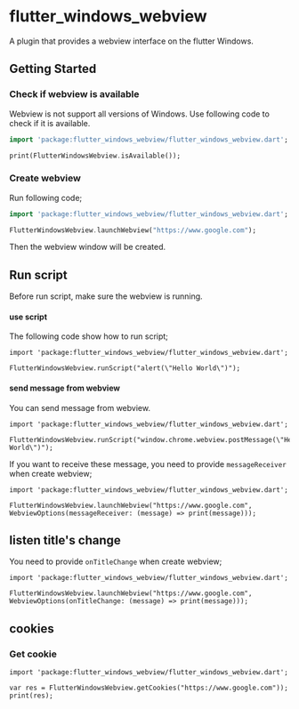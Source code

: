 # flutter_windows_webview

A plugin that provides a webview interface on the flutter Windows.

## Getting Started

### Check if webview is available
Webview is not support all versions of Windows. Use following code to check if it is available.

```dart
import 'package:flutter_windows_webview/flutter_windows_webview.dart';

print(FlutterWindowsWebview.isAvailable());
```

### Create webview
Run following code;
```dart
import 'package:flutter_windows_webview/flutter_windows_webview.dart';

FlutterWindowsWebview.launchWebview("https://www.google.com");
```
Then the webview window will be created.

## Run script
Before run script, make sure the webview is running.

#### use script
The following code show how to run script;
```
import 'package:flutter_windows_webview/flutter_windows_webview.dart';

FlutterWindowsWebview.runScript("alert(\"Hello World\")");
```

#### send message from webview
You can send message from webview.
```
import 'package:flutter_windows_webview/flutter_windows_webview.dart';

FlutterWindowsWebview.runScript("window.chrome.webview.postMessage(\"Hello World\")");
```

If you want to receive these message, you need to provide `messageReceiver` when create webview;

```
import 'package:flutter_windows_webview/flutter_windows_webview.dart';

FlutterWindowsWebview.launchWebview("https://www.google.com", WebviewOptions(messageReceiver: (message) => print(message)));
```

## listen title's change
You need to provide `onTitleChange` when create webview;
```
import 'package:flutter_windows_webview/flutter_windows_webview.dart';

FlutterWindowsWebview.launchWebview("https://www.google.com", WebviewOptions(onTitleChange: (message) => print(message)));
```

## cookies

### Get cookie
```
import 'package:flutter_windows_webview/flutter_windows_webview.dart';

var res = FlutterWindowsWebview.getCookies("https://www.google.com"));
print(res);
```
